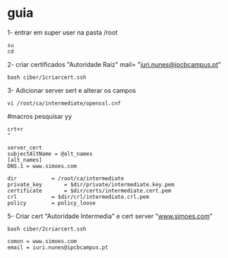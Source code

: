 # guia

1- entrar em super user na pasta /root

    su
    cd

2- criar certificados "Autoridade Raiz"
mail= "iuri.nunes@ipcbcampus.pt"

    bash ciber/1criarcert.ssh  

3- Adicionar server sert e alterar os campos 

    vi /root/ca/intermediate/openssl.cnf

#macros pesquisar yy

    crt+r
    "

    server_cert
    subjectAltName = @alt_names
    [alt_names]
    DNS.1 = www.simoes.com

    dir 		  = /root/ca/intermediate
    private_key 	  = $dir/private/intermediate.key.pem
    certificate 	  = $dir/certs/intermediate.cert.pem
    crl 	 	  = $dir/crl/intermediate.crl.pem
    policy 	  	  = policy_loose

5- Criar cert "Autoridade Intermedia" e cert server "www.simoes.com"

    bash ciber/2criarcert.ssh  

    comon = www.simoes.com
    email = iuri.nunes@ipcbcampus.pt
